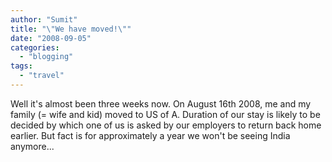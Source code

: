 ```yaml
---
author: "Sumit"
title: "\"We have moved!\""
date: "2008-09-05"
categories: 
  - "blogging"
tags: 
  - "travel"
---
```


Well it's almost been three weeks now. On August 16th 2008, me and my family (= wife and kid) moved to US of A. Duration of our stay is likely to be decided by which one of us is asked by our employers to return back home earlier. But fact is for approximately a year we won't be seeing India anymore...
